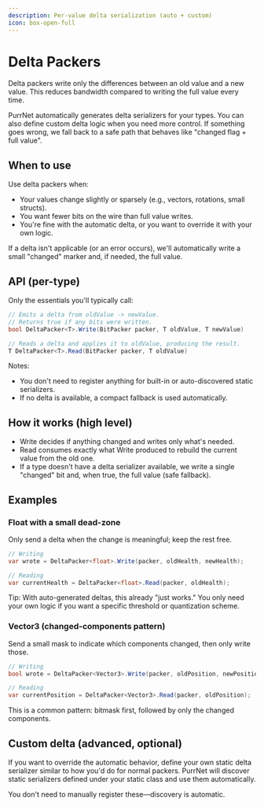 ```yaml
---
description: Per-value delta serialization (auto + custom)
icon: box-open-full
---
```


# Delta Packers

Delta packers write only the differences between an old value and a new value. This reduces bandwidth compared to writing the full value every time.

PurrNet automatically generates delta serializers for your types. You can also define custom delta logic when you need more control. If something goes wrong, we fall back to a safe path that behaves like "changed flag + full value".

## When to use

Use delta packers when:
- Your values change slightly or sparsely (e.g., vectors, rotations, small structs).
- You want fewer bits on the wire than full value writes.
- You're fine with the automatic delta, or you want to override it with your own logic.

If a delta isn't applicable (or an error occurs), we'll automatically write a small "changed" marker and, if needed, the full value.

## API (per-type)

Only the essentials you'll typically call:

```csharp
// Emits a delta from oldValue -> newValue.
// Returns true if any bits were written.
bool DeltaPacker<T>.Write(BitPacker packer, T oldValue, T newValue)

// Reads a delta and applies it to oldValue, producing the result.
T DeltaPacker<T>.Read(BitPacker packer, T oldValue)
```

Notes:
- You don't need to register anything for built-in or auto-discovered static serializers.
- If no delta is available, a compact fallback is used automatically.

## How it works (high level)

- Write decides if anything changed and writes only what's needed.
- Read consumes exactly what Write produced to rebuild the current value from the old one.
- If a type doesn't have a delta serializer available, we write a single "changed" bit and, when true, the full value (safe fallback).

## Examples

### Float with a small dead-zone
Only send a delta when the change is meaningful; keep the rest free.

```csharp
// Writing
var wrote = DeltaPacker<float>.Write(packer, oldHealth, newHealth);

// Reading
var currentHealth = DeltaPacker<float>.Read(packer, oldHealth);
```

Tip: With auto-generated deltas, this already "just works." You only need your own logic if you want a specific threshold or quantization scheme.

### Vector3 (changed-components pattern)
Send a small mask to indicate which components changed, then only write those.

```csharp
// Writing
bool wrote = DeltaPacker<Vector3>.Write(packer, oldPosition, newPosition);

// Reading
var currentPosition = DeltaPacker<Vector3>.Read(packer, oldPosition);
```

This is a common pattern: bitmask first, followed by only the changed components.

## Custom delta (advanced, optional)

If you want to override the automatic behavior, define your own static delta serializer similar to how you'd do for normal packers. PurrNet will discover static serializers defined under your static class and use them automatically.

You don't need to manually register these—discovery is automatic.